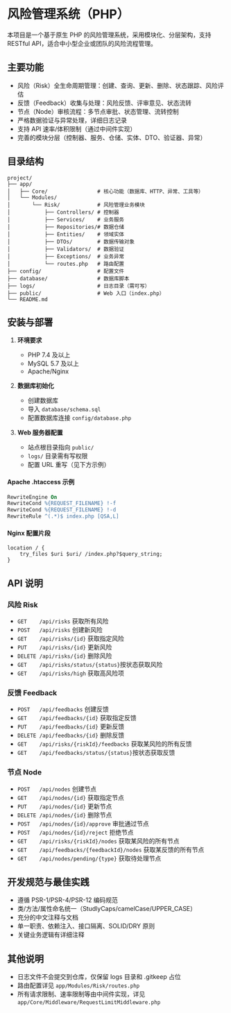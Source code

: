 # 风险管理系统（PHP）

本项目是一个基于原生 PHP 的风险管理系统，采用模块化、分层架构，支持 RESTful API，适合中小型企业或团队的风险流程管理。

## 主要功能

- 风险（Risk）全生命周期管理：创建、查询、更新、删除、状态跟踪、风险评估
- 反馈（Feedback）收集与处理：风险反馈、评审意见、状态流转
- 节点（Node）审核流程：多节点审批、状态管理、流转控制
- 严格数据验证与异常处理，详细日志记录
- 支持 API 速率/体积限制（通过中间件实现）
- 完善的模块分层（控制器、服务、仓储、实体、DTO、验证器、异常）

## 目录结构

```
project/
├── app/
│   ├── Core/                # 核心功能（数据库、HTTP、异常、工具等）
│   └── Modules/
│       └── Risk/            # 风险管理业务模块
│           ├── Controllers/ # 控制器
│           ├── Services/    # 业务服务
│           ├── Repositories/# 数据仓储
│           ├── Entities/    # 领域实体
│           ├── DTOs/        # 数据传输对象
│           ├── Validators/  # 数据验证
│           ├── Exceptions/  # 业务异常
│           └── routes.php   # 路由配置
├── config/                  # 配置文件
├── database/                # 数据库脚本
├── logs/                    # 日志目录（需可写）
├── public/                  # Web 入口（index.php）
└── README.md
```

## 安装与部署

1. **环境要求**
   - PHP 7.4 及以上
   - MySQL 5.7 及以上
   - Apache/Nginx

2. **数据库初始化**
   - 创建数据库
   - 导入 `database/schema.sql`
   - 配置数据库连接 `config/database.php`

3. **Web 服务器配置**
   - 站点根目录指向 `public/`
   - `logs/` 目录需有写权限
   - 配置 URL 重写（见下方示例）

#### Apache .htaccess 示例

```apache
RewriteEngine On
RewriteCond %{REQUEST_FILENAME} !-f
RewriteCond %{REQUEST_FILENAME} !-d
RewriteRule ^(.*)$ index.php [QSA,L]
```

#### Nginx 配置片段

```nginx
location / {
    try_files $uri $uri/ /index.php?$query_string;
}
```

## API 说明

### 风险 Risk

- `GET    /api/risks`                获取所有风险
- `POST   /api/risks`                创建新风险
- `GET    /api/risks/{id}`           获取指定风险
- `PUT    /api/risks/{id}`           更新风险
- `DELETE /api/risks/{id}`           删除风险
- `GET    /api/risks/status/{status}`按状态获取风险
- `GET    /api/risks/high`           获取高风险项

### 反馈 Feedback

- `POST   /api/feedbacks`                创建反馈
- `GET    /api/feedbacks/{id}`           获取指定反馈
- `PUT    /api/feedbacks/{id}`           更新反馈
- `DELETE /api/feedbacks/{id}`           删除反馈
- `GET    /api/risks/{riskId}/feedbacks` 获取某风险的所有反馈
- `GET    /api/feedbacks/status/{status}`按状态获取反馈

### 节点 Node

- `POST   /api/nodes`                        创建节点
- `GET    /api/nodes/{id}`                   获取指定节点
- `PUT    /api/nodes/{id}`                   更新节点
- `DELETE /api/nodes/{id}`                   删除节点
- `POST   /api/nodes/{id}/approve`           审批通过节点
- `POST   /api/nodes/{id}/reject`            拒绝节点
- `GET    /api/risks/{riskId}/nodes`         获取某风险的所有节点
- `GET    /api/feedbacks/{feedbackId}/nodes` 获取某反馈的所有节点
- `GET    /api/nodes/pending/{type}`         获取待处理节点

## 开发规范与最佳实践

- 遵循 PSR-1/PSR-4/PSR-12 编码规范
- 类/方法/属性命名统一（StudlyCaps/camelCase/UPPER_CASE）
- 充分的中文注释与文档
- 单一职责、依赖注入、接口隔离、SOLID/DRY 原则
- 关键业务逻辑有详细注释

## 其他说明

- 日志文件不会提交到仓库，仅保留 logs 目录和 .gitkeep 占位
- 路由配置详见 `app/Modules/Risk/routes.php`
- 所有请求限制、速率限制等由中间件实现，详见 `app/Core/Middleware/RequestLimitMiddleware.php`
